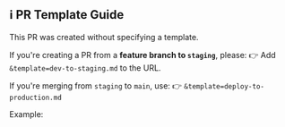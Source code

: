 <!-- 🛠 Default PR Template -->

## ℹ️ PR Template Guide

This PR was created without specifying a template.

If you're creating a PR from a **feature branch to `staging`**, please:
👉 Add `&template=dev-to-staging.md` to the URL.

If you're merging from `staging` to `main`, use:
👉 `&template=deploy-to-production.md`

Example:
